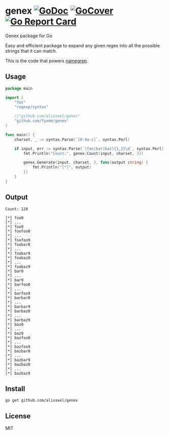 # genex [![GoDoc](https://godoc.org/github.com/alixaxel/genex?status.svg)](https://godoc.org/github.com/alixaxel/genex) [![GoCover](http://gocover.io/_badge/github.com/alixaxel/genex)](http://gocover.io/github.com/alixaxel/genex) [![Go Report Card](https://goreportcard.com/badge/github.com/alixaxel/genex)](https://goreportcard.com/report/github.com/alixaxel/genex)

Genex package for Go

Easy and efficient package to expand any given regex into all the possible strings that it can match.

This is the code that powers [namegrep](https://namegrep.com/).

## Usage

```go
package main

import (
    "fmt"
    "regexp/syntax"

    //"github.com/alixaxel/genex"
    "github.com/fyxme/genex"
)

func main() {
    charset, _ := syntax.Parse(`[0-9a-z]`, syntax.Perl)

    if input, err := syntax.Parse(`(foo|bar|baz){1,2}\d`, syntax.Perl); err == nil {
    	fmt.Println("Count:", genex.Count(input, charset, 3))

    	genex.Generate(input, charset, 3, func(output string) {
    		fmt.Println("[*]", output)
    	})
    }
}
```

## Output

```
Count: 120

[*] foo0
[*] ...
[*] foo9
[*] foofoo0
[*] ...
[*] foofoo9
[*] foobar0
[*] ...
[*] foobar9
[*] foobaz0
[*] ...
[*] foobaz9
[*] bar0
[*] ...
[*] bar9
[*] barfoo0
[*] ...
[*] barfoo9
[*] barbar0
[*] ...
[*] barbar9
[*] barbaz0
[*] ...
[*] barbaz9
[*] baz0
[*] ...
[*] baz9
[*] bazfoo0
[*] ...
[*] bazfoo9
[*] bazbar0
[*] ...
[*] bazbar9
[*] bazbaz0
[*] ...
[*] bazbaz9
```

## Install

	go get github.com/alixaxel/genex

## License

MIT
